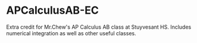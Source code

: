 # APCalculusAB-EC
Extra credit for Mr.Chew's AP Calculus AB class at Stuyvesant HS. Includes numerical integration as well as other useful classes.

